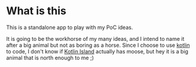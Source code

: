 # What is this

This is a standalone app to play with my PoC ideas.

It is going to be the workhorse of my many ideas, and I intend to name it after a big animal but not as boring as a horse. Since I choose to use [kotlin](https://kotlinlang.org/) to code, I don't know if [Kotlin Island](https://en.wikipedia.org/wiki/Kotlin_Island) actually has moose, but hey it is a big animal that is north enough to me ;)


